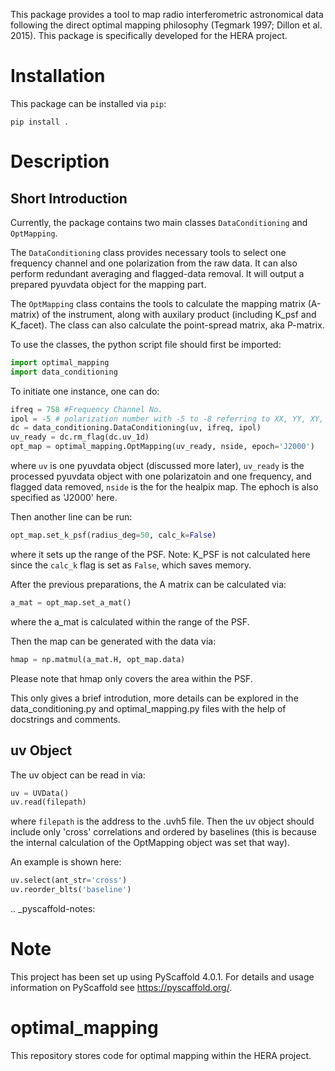 This package provides a tool to map radio interferometric astronomical data
following the direct optimal mapping philosophy (Tegmark 1997; Dillon et al. 2015). This package is specifically developed
for the HERA project.

Installation
===========

This package can be installed via `pip`:
```
pip install .
```

Description
===========

## Short Introduction

Currently, the package contains two main classes `DataConditioning` and `OptMapping`.

The `DataConditioning` class provides necessary tools to select one frequency channel
and one polarization from the raw data. It can also perform redundant averaging and 
flagged-data removal. It will output a prepared pyuvdata object for the mapping part.

The `OptMapping` class contains the tools to calculate the mapping matrix (A-matrix) of
the instrument, along with auxilary product (including K_psf and K_facet). The class can
also calculate the point-spread matrix, aka P-matrix.

To use the classes, the python script file should first be imported:

```python
import optimal_mapping
import data_conditioning
```

To initiate one instance, one can do:

```python
ifreq = 758 #Frequency Channel No.
ipol = -5 # polarization number with -5 to -8 referring to XX, YY, XY, YX
dc = data_conditioning.DataConditioning(uv, ifreq, ipol)
uv_ready = dc.rm_flag(dc.uv_1d)
opt_map = optimal_mapping.OptMapping(uv_ready, nside, epoch='J2000')
```

where `uv` is one pyuvdata object (discussed more later),
`uv_ready` is the processed pyuvdata object with one polarizatoin and one frequency, and 
flagged data removed, `nside` is the for the healpix map. The ephoch is also specified as 
'J2000' here.

Then another line can be run:

```python
opt_map.set_k_psf(radius_deg=50, calc_k=False)
```

where it sets up the range of the PSF. Note: K_PSF is not calculated here since
the `calc_k` flag is set as `False`, which saves memory.

After the previous preparations, the A matrix can be calculated via:

```python
a_mat = opt_map.set_a_mat()
```

where the a_mat is calculated within the range of the PSF.

Then the map can be generated with the data via:

```python
hmap = np.matmul(a_mat.H, opt_map.data)
```

Please note that hmap only covers the area within the PSF.

This only gives a brief introdution, more details can be explored in the data_conditioning.py 
and optimal_mapping.py files with the help of docstrings and comments.

## uv Object
The uv object can be read in via:

```python
uv = UVData()
uv.read(filepath)
```
where `filepath` is the address to the .uvh5 file.
Then the uv object should include only 'cross' correlations and ordered
by baselines (this is because the internal calculation of the OptMapping object was set that way). 

An example is shown here:

```python
uv.select(ant_str='cross')
uv.reorder_blts('baseline')
```

.. _pyscaffold-notes:

Note
====

This project has been set up using PyScaffold 4.0.1. For details and usage
information on PyScaffold see https://pyscaffold.org/.
# optimal_mapping
This repository stores code for optimal mapping within the HERA project. 
